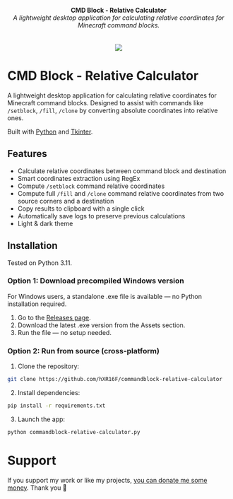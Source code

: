 <p align="center">
	<b>CMD Block - Relative Calculator</b>
	<br>
 	<i>A lightweight desktop application for calculating relative coordinates for Minecraft command blocks.</i>
	<br><br><br>
	<img src="https://github.com/user-attachments/assets/c59e5f49-e607-49ba-8326-a2b852473d1f">
</p>

# CMD Block - Relative Calculator

A lightweight desktop application for calculating relative coordinates for Minecraft command blocks. Designed to assist with commands like `/setblock`, `/fill`, `/clone` by converting absolute coordinates into relative ones.

Built with [Python](https://www.python.org/) and [Tkinter](https://docs.python.org/3/library/tkinter.html).

## Features

- Calculate relative coordinates between command block and destination
- Smart coordinates extraction using RegEx
- Compute `/setblock` command relative coordinates
- Compute full `/fill` and `/clone` command relative coordinates from two source corners and a destination
- Copy results to clipboard with a single click
- Automatically save logs to preserve previous calculations
- Light & dark theme

## Installation

Tested on Python 3.11.

### Option 1: Download precompiled Windows version
For Windows users, a standalone .exe file is available — no Python installation required.

1. Go to the [Releases page](https://github.com/hXR16F/commandblock-relative-calculator/releases).
2. Download the latest .exe version from the Assets section.
3. Run the file — no setup needed.

### Option 2: Run from source (cross-platform)

1. Clone the repository:
```bash
git clone https://github.com/hXR16F/commandblock-relative-calculator
```
2. Install dependencies:

```bash
pip install -r requirements.txt
```
3. Launch the app:
```bash
python commandblock-relative-calculator.py
```

# Support
If you support my work or like my projects, [you can donate me some money](https://github.com/hXR16F/donate/blob/master/README.md). Thank you 💙
